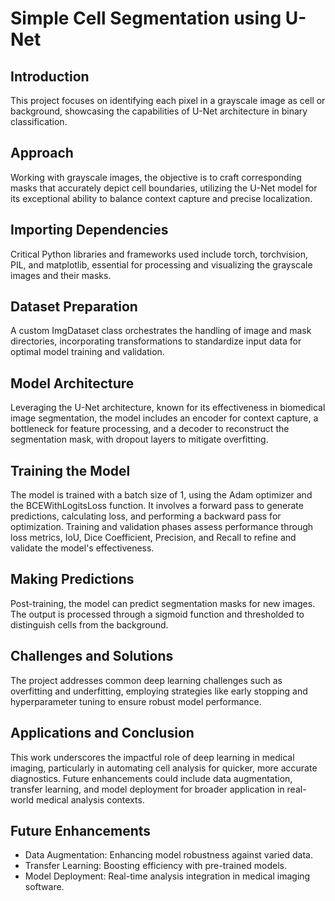 # Simple Cell Segmentation using U-Net

## Introduction
This project focuses on identifying each pixel in a grayscale image as cell or background, showcasing the capabilities of U-Net architecture in binary classification.

## Approach
Working with grayscale images, the objective is to craft corresponding masks that accurately depict cell boundaries, utilizing the U-Net model for its exceptional ability to balance context capture and precise localization.

## Importing Dependencies
Critical Python libraries and frameworks used include torch, torchvision, PIL, and matplotlib, essential for processing and visualizing the grayscale images and their masks.

## Dataset Preparation
A custom ImgDataset class orchestrates the handling of image and mask directories, incorporating transformations to standardize input data for optimal model training and validation.

## Model Architecture
Leveraging the U-Net architecture, known for its effectiveness in biomedical image segmentation, the model includes an encoder for context capture, a bottleneck for feature processing, and a decoder to reconstruct the segmentation mask, with dropout layers to mitigate overfitting.

## Training the Model
The model is trained with a batch size of 1, using the Adam optimizer and the BCEWithLogitsLoss function. It involves a forward pass to generate predictions, calculating loss, and performing a backward pass for optimization. Training and validation phases assess performance through loss metrics, IoU, Dice Coefficient, Precision, and Recall to refine and validate the model's effectiveness.

## Making Predictions
Post-training, the model can predict segmentation masks for new images. The output is processed through a sigmoid function and thresholded to distinguish cells from the background.

## Challenges and Solutions
The project addresses common deep learning challenges such as overfitting and underfitting, employing strategies like early stopping and hyperparameter tuning to ensure robust model performance.

## Applications and Conclusion
This work underscores the impactful role of deep learning in medical imaging, particularly in automating cell analysis for quicker, more accurate diagnostics. Future enhancements could include data augmentation, transfer learning, and model deployment for broader application in real-world medical analysis contexts.

## Future Enhancements
- Data Augmentation: Enhancing model robustness against varied data.
- Transfer Learning: Boosting efficiency with pre-trained models.
- Model Deployment: Real-time analysis integration in medical imaging software.
